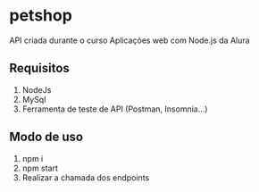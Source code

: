 # petshop
API criada durante o curso Aplicações web com Node.js da Alura

## Requisitos
1. NodeJs
2. MySql
3. Ferramenta de teste de API (Postman, Insomnia...)

## Modo de uso
1. npm i
2. npm start
3. Realizar a chamada dos endpoints
